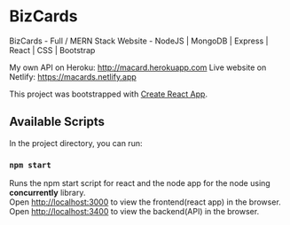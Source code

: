 # BizCards
BizCards - Full / MERN Stack Website - NodeJS | MongoDB | Express | React | CSS | Bootstrap

My own API on Heroku: http://macard.herokuapp.com
Live website on Netlify: https://macards.netlify.app

This project was bootstrapped with [Create React App](https://github.com/facebook/create-react-app).

## Available Scripts

In the project directory, you can run:

### `npm start`

Runs the npm start script for react and the node app for the node using **concurrently** library.\
Open [http://localhost:3000](http://localhost:3000) to view the frontend(react app) in the browser.
Open [http://localhost:3400](http://localhost:3400) to view the backend(API) in the browser.
